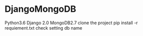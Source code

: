 # DjangoMongoDB
 Python3.6
 Django 2.0
 MongoDB2.7
 clone the project
 pip install -r requiement.txt
 check setting db name
